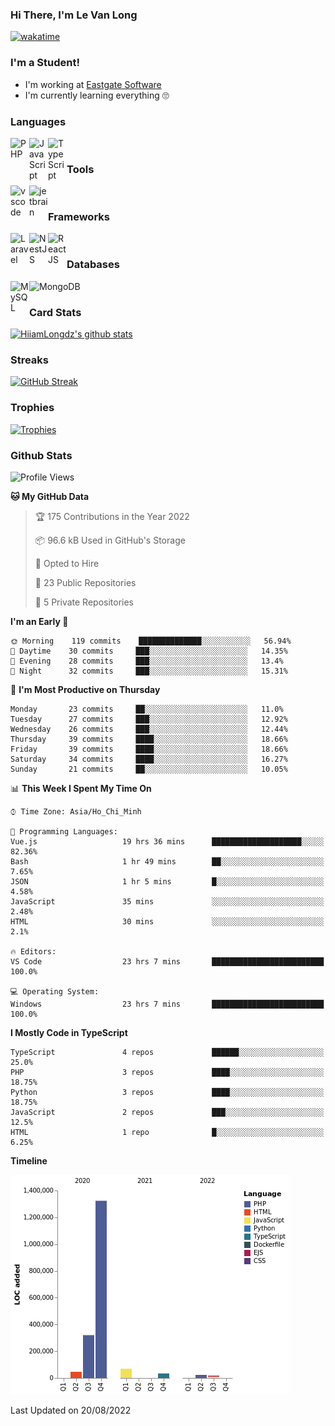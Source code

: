 ### Hi There, I'm Le Van Long 

[![wakatime](https://wakatime.com/badge/user/6843c55a-2a06-4fcd-8ddd-3f4718f8cf4d.svg)](https://wakatime.com/@6843c55a-2a06-4fcd-8ddd-3f4718f8cf4d)

### I'm a Student!
- I'm working at [Eastgate Software](https://eastgate-software.com/)
- I'm currently learning everything 🙄

### Languages
<img align="left" alt="PHP" src="https://img.icons8.com/dusk/64/000000/php-logo.png" width="30px"/>
<img align="left" alt="JavaScript" src="https://img.icons8.com/dusk/64/000000/javascript.png" width="30px"/>
<img align="left" alt="TypeScript" src="https://img.icons8.com/typescript" width="30px" />
<br />

### Tools
<img align="left" alt="vscode" src="https://img.icons8.com/dusk/64/000000/visual-studio-code-2019.png" width="30px"/>
<img align="left" alt="jetbrain" src="https://camo.githubusercontent.com/8268dcfb76697dd53286590ec9b4385d7a0b89ce/68747470733a2f2f63646e2e6a7364656c6976722e6e65742f6e706d2f73696d706c652d69636f6e734076332f69636f6e732f6a6574627261696e732e737667" width="30px"/>
<br />

### Frameworks
<img align="left" alt="Laravel" src="https://img.icons8.com/ios/50/000000/laravel.png" width="30px"/>
<img align="left" alt="NestJS" src="https://d33wubrfki0l68.cloudfront.net/e937e774cbbe23635999615ad5d7732decad182a/26072/logo-small.ede75a6b.svg" width="30px" />
<img align="left" alt="ReactJS" src="https://img.icons8.com/dusk/64/000000/react.png" width="30px" />
<br />

### Databases
<img align="left" alt="MySQL" src="https://img.icons8.com/ios-filled/50/000000/mysql-logo.png" width="30px"/>
<img align="left" alt="MongoDB" src="https://webimages.mongodb.com/_com_assets/cms/kpo5kblefbjq79065-Horizontal_Default.svg?auto=format%252Ccompress" height="30px" />
<br />

### Card Stats
[![HiiamLongdz's github stats](https://github-readme-stats.vercel.app/api?username=Eliitme&show_icons=true&theme=default)](#CardStats)

### Streaks
[![GitHub Streak](http://github-readme-streak-stats.herokuapp.com?user=Eliitme)](#Streaks)

### Trophies
[![Trophies](https://github-profile-trophy.vercel.app/?username=Eliitme&margin-w=10&theme=discord)](#Trophies)

### Github Stats
<!--START_SECTION:waka-->
![Profile Views](http://img.shields.io/badge/Profile%20Views-0-blue)

**🐱 My GitHub Data** 

> 🏆 175 Contributions in the Year 2022
 > 
> 📦 96.6 kB Used in GitHub's Storage 
 > 
> 💼 Opted to Hire
 > 
> 📜 23 Public Repositories 
 > 
> 🔑 5 Private Repositories  
 > 
**I'm an Early 🐤** 

```text
🌞 Morning    119 commits    ██████████████░░░░░░░░░░░   56.94% 
🌆 Daytime    30 commits     ███░░░░░░░░░░░░░░░░░░░░░░   14.35% 
🌃 Evening    28 commits     ███░░░░░░░░░░░░░░░░░░░░░░   13.4% 
🌙 Night      32 commits     ███░░░░░░░░░░░░░░░░░░░░░░   15.31%

```
📅 **I'm Most Productive on Thursday** 

```text
Monday       23 commits     ██░░░░░░░░░░░░░░░░░░░░░░░   11.0% 
Tuesday      27 commits     ███░░░░░░░░░░░░░░░░░░░░░░   12.92% 
Wednesday    26 commits     ███░░░░░░░░░░░░░░░░░░░░░░   12.44% 
Thursday     39 commits     ████░░░░░░░░░░░░░░░░░░░░░   18.66% 
Friday       39 commits     ████░░░░░░░░░░░░░░░░░░░░░   18.66% 
Saturday     34 commits     ████░░░░░░░░░░░░░░░░░░░░░   16.27% 
Sunday       21 commits     ██░░░░░░░░░░░░░░░░░░░░░░░   10.05%

```


📊 **This Week I Spent My Time On** 

```text
⌚︎ Time Zone: Asia/Ho_Chi_Minh

💬 Programming Languages: 
Vue.js                   19 hrs 36 mins      ████████████████████░░░░░   82.36% 
Bash                     1 hr 49 mins        ██░░░░░░░░░░░░░░░░░░░░░░░   7.65% 
JSON                     1 hr 5 mins         █░░░░░░░░░░░░░░░░░░░░░░░░   4.58% 
JavaScript               35 mins             ░░░░░░░░░░░░░░░░░░░░░░░░░   2.48% 
HTML                     30 mins             ░░░░░░░░░░░░░░░░░░░░░░░░░   2.1%

🔥 Editors: 
VS Code                  23 hrs 7 mins       █████████████████████████   100.0%

💻 Operating System: 
Windows                  23 hrs 7 mins       █████████████████████████   100.0%

```

**I Mostly Code in TypeScript** 

```text
TypeScript               4 repos             ██████░░░░░░░░░░░░░░░░░░░   25.0% 
PHP                      3 repos             ████░░░░░░░░░░░░░░░░░░░░░   18.75% 
Python                   3 repos             ████░░░░░░░░░░░░░░░░░░░░░   18.75% 
JavaScript               2 repos             ███░░░░░░░░░░░░░░░░░░░░░░   12.5% 
HTML                     1 repo              █░░░░░░░░░░░░░░░░░░░░░░░░   6.25%

```


**Timeline**

![Chart not found](https://raw.githubusercontent.com/Eliitme/Eliitme/master/charts/bar_graph.png) 


 Last Updated on 20/08/2022
<!--END_SECTION:waka-->
